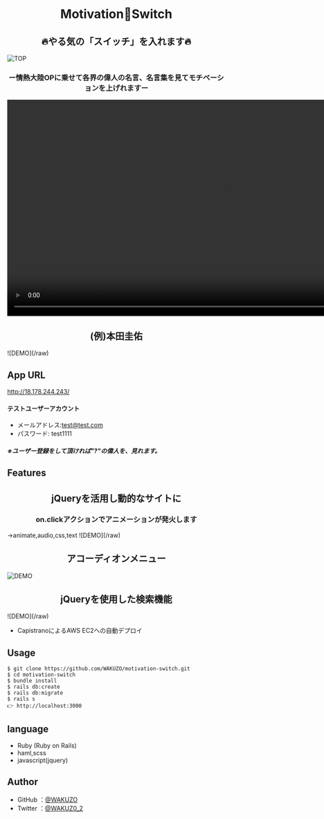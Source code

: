 <h1 align="center">Motivation🔘Switch</h1>

<h2 align="center">🔥やる気の「スイッチ」を入れます🔥</h2>

![TOP](https://gyazo.com/b4ce55ad2e1c11b17b62a56c4a5825c0/raw)

<h3 align="center">ー情熱大陸OPに乗せて各界の偉人の名言、名言集を見てモチベーションを上げれますー</h3>

<a href="https://gyazo.com/6e8d1f2c1f99f3ced2d94b02627a3c73"><video alt="Video from Gyazo" width="1000" autoplay muted loop playsinline controls><source src="https://i.gyazo.com/6e8d1f2c1f99f3ced2d94b02627a3c73.mp4" type="video/mp4" /></video></a>

<h2 align="center">(例)本田圭佑</h2>
![DEMO](/raw)


## App URL

http://18.178.244.243/
    
#### テストユーザーアカウント
  - メールアドレス:test@test.com
  - パスワード: test1111
##### ※ユーザー登録をして頂ければ"?"の偉人を、見れます。


## Features

<h2 align="center">jQueryを活用し動的なサイトに</h2>
<h3 align="center">on.clickアクションでアニメーションが発火します</h3>
<p1 align="center">→animate,audio,css,text</p1>
![DEMO](/raw)

<h2 align="center">アコーディオンメニュー</h2>

![DEMO](/raw)

<h2 align="center">jQueryを使用した検索機能</h2>
![DEMO](/raw)

- CapistranoによるAWS EC2への自動デプロイ


## Usage

```
$ git clone https://github.com/WAKUZO/motivation-switch.git
$ cd motivation-switch
$ bundle install
$ rails db:create
$ rails db:migrate
$ rails s
👉 http://localhost:3000
```


## language

- Ruby (Ruby on Rails)
- haml,scss
- javascript(jquery)


## Author

- GitHub
  ：<a href="https://github.com/WAKUZO?tab=repositories">@WAKUZO</a>
- Twitter
  ：<a href="https://twitter.com/WAKUZ0_2">@WAKUZ0_2</a>
